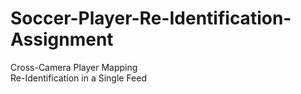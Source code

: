 # Soccer-Player-Re-Identification-Assignment

Cross-Camera Player Mapping<br>
Re-Identification in a Single Feed
